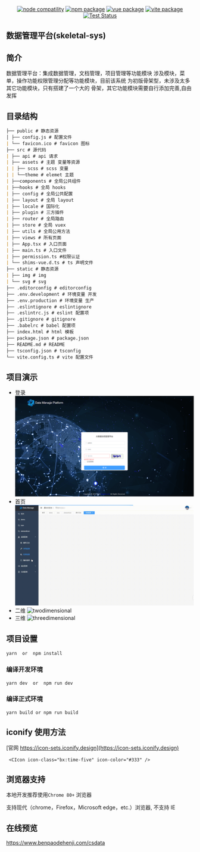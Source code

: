 <p align="center">
    <a href="https://npmjs.com/package/node"><img src="https://img.shields.io/node/v/vite.svg" alt="node compatility"></a>
    <a href="https://npmjs.com/package/npm"><img src="https://img.shields.io/badge/npm-v6.14.10-blue" alt="npm package"></a>
    <a href="https://npmjs.com/package/vue"><img src="https://img.shields.io/badge/vue-v3.0.5-success" alt="vue package"></a>
    <a href="https://npmjs.com/package/vite"><img src="https://img.shields.io/badge/vite-v2.6.10-blue" alt="vite package"></a>
    <a href="https://jestjs.io"><img src="https://github.com/openlayers/openlayers/workflows/Test/badge.svg" alt="Test Status"></a>
</p>

## 数据管理平台(skeletal-sys)

## 简介

数据管理平台：集成数据管理，文档管理，项目管理等功能模块
涉及模块，菜单，操作功能权限管理分配等功能模块，目前该系统
为初版骨架型，未涉及太多其它功能模块，只有搭建了一个大的
骨架，其它功能模块需要自行添加完善,自由发挥

## 目录结构

```md
├── public # 静态资源
│ ├── config.js # 配置文件
| └── favicon.ico # favicon 图标
├── src # 源代码
| ├── api # api 请求
| ├── assets # 主题 变量等资源
| | ├── scss # scss 变量
| | └──theme # elemet 主题
| ├──components # 全局公共组件
| ├──hooks # 全局 hooks
| ├── config # 全局公共配置
| ├── layout # 全局 layout
| ├── locale # 国际化
| ├── plugin # 三方插件
| ├── router # 全局路由
| ├── store # 全局 vuex
| ├── utils # 全局公用方法
| ├── views # 所有页面
| ├── App.tsx # 入口页面
| ├── main.ts # 入口文件
| ├── permission.ts #权限认证
| └── shims-vue.d.ts # ts 声明文件
├── static # 静态资源
| ├── img # img
| └── svg # svg
├── .editorconfig # editorconfig
├── .env.development # 环境变量 开发
├── .env.production # 环境变量 生产
├── .eslintignore # eslintignore
├── .eslintrc.js # eslint 配置项
├── .gitignore # gitignore
├── .babelrc # babel 配置项
├── index.html # html 模板
├── package.json # package.json
├── README.md # README
├── tsconfig.json # tsconfig
└── vite.config.ts # vite 配置文件
```

##

## 项目演示

- 登录
  ![loginpage](https://github.com/dengxiaoning/vue3-vite-elementPlus-ts/blob/master/src/assets/image/example/loginpagenew.png)
- 首页
  ![mainpage](https://github.com/dengxiaoning/vue3-vite-elementPlus-ts/blob/master/src/assets/image/example/firstPage.gif)
- 二维
  ![twodimensional](https://github.com/dengxiaoning/vue3-vite-elementPlus-ts/blob/master/src/assets/image/example/twoDimensional.gif)
- 三维
  ![threedimensional](https://github.com/dengxiaoning/vue3-vite-elementPlus-ts/blob/master/src/assets/image/example/threeDimensional.gif)

## 项目设置

```
yarn  or  npm install
```

### 编译开发环境

```
yarn dev  or  npm run dev
```

### 编译正式环境

```
yarn build or npm run build
```

## iconify 使用方法

[官网 https://icon-sets.iconify.design](https://icon-sets.iconify.design)

```
 <CIcon icon-class="bx:time-five" icon-color="#333" />
```

## 浏览器支持

本地开发推荐使用`Chrome 80+` 浏览器

支持现代（chrome，Firefox，Microsoft edge，etc.）浏览器, 不支持 IE

## 在线预览

https://www.benpaodehenji.com/csdata
